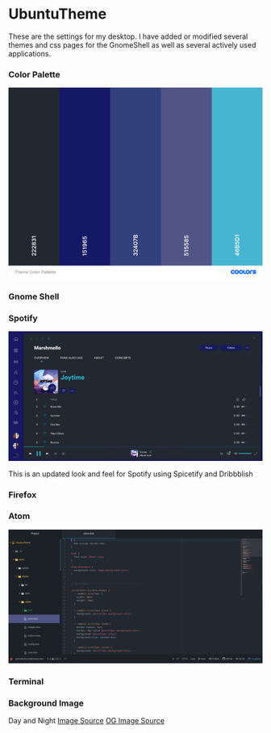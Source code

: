 # UbuntuTheme

These are the settings for my desktop. I have added or modified several themes
and css pages for the GnomeShell as well as several actively used applications.

### Color Palette

![Color Palette](https://github.com/zmisson424/UbuntuTheme/blob/main/theme.png)

### Gnome Shell

### Spotify

![Spotify Theme](https://github.com/zmisson424/UbuntuTheme/blob/main/spotify/spotify-theme.png)

This is an updated look and feel for Spotify using Spicetify and Dribbblish

### Firefox

### Atom

![Atom Theme](https://github.com/zmisson424/UbuntuTheme/blob/main/atom/atom.png)

### Terminal

### Background Image

Day and Night
[Image Source](https://www.reddit.com/r/multiwall/comments/h01sj6/merged_marias_day_and_night_versions_of_desert/)
[OG Image Source](https://www.reddit.com/r/TheLastAirbender/comments/gim8ks/proud_of_what_i_put_together_5760x1080/)
